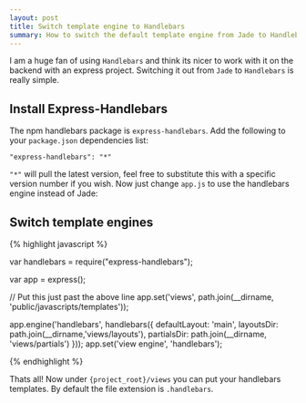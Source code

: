 ```yaml
---
layout: post
title: Switch template engine to Handlebars
summary: How to switch the default template engine from Jade to Handlebars in Express
---
```



I am a huge fan of using `Handlebars` and think its nicer to work with it on the backend with an express project. Switching it out from `Jade` to `Handlebars` is really simple.

## Install Express-Handlebars

The npm handlebars package is `express-handlebars`. Add the following to your `package.json` dependencies list:

    "express-handlebars": "*"

 `"*"` will pull the latest version, feel free to substitute this with a specific version number if you wish. Now just change `app.js` to use the handlebars engine instead of Jade:


## Switch template engines

{% highlight javascript %}

var handlebars = require("express-handlebars");


var app = express();

// Put this just past the above line
app.set('views', path.join(__dirname, 'public/javascripts/templates'));

app.engine('handlebars', handlebars({
  defaultLayout: 'main', 
  layoutsDir: path.join(__dirname,'views/layouts'),
  partialsDir: path.join(__dirname, 'views/partials')
}));
app.set('view engine', 'handlebars');

{% endhighlight %}


Thats all! Now under `{project_root}/views` you can put your handlebars templates. By default the file extension is `.handlebars`.